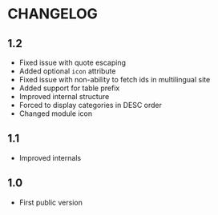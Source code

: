 CHANGELOG
=========

1.2
---

 * Fixed issue with quote escaping
 * Added optional `icon` attribute
 * Fixed issue with non-ability to fetch ids in multilingual site
 * Added support for table prefix
 * Improved internal structure
 * Forced to display categories in DESC order
 * Changed module icon

1.1
---

 * Improved internals

1.0
---

 * First public version